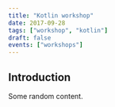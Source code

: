 ```yaml
---
title: "Kotlin workshop"
date: 2017-09-28
tags: ["workshop", "kotlin"]
draft: false
events: ["workshops"]
---
```


## Introduction

Some random content.
